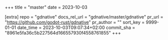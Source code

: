 +++
title = "master"
date = 2023-10-03

[extra]
repo = "gdnative"
docs_rel_url = "gdnative/master/gdnative"
pr_url = "https://github.com/godot-rust/gdnative"
pr_author = ""
sort_key = 9999-01-01
date_time = 2023-10-03T09:07:34+02:00
commit_sha = "8961e5fa36c5b227564d166557930f4558761855"
+++


